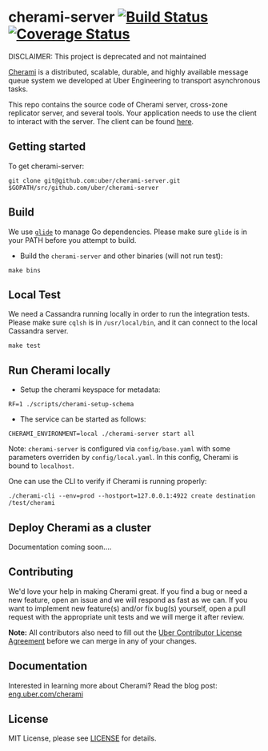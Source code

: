 cherami-server [![Build Status](https://travis-ci.org/uber/cherami-server.svg?branch=master)](https://travis-ci.org/uber/cherami-server) [![Coverage Status](https://coveralls.io/repos/uber/cherami-server/badge.svg?branch=master&service=github)](https://coveralls.io/github/uber/cherami-server?branch=master)
==============
DISCLAIMER: This project is deprecated and not maintained

[Cherami](https://eng.uber.com/cherami) is a distributed, scalable, durable, and highly available message queue system we developed at Uber Engineering to transport asynchronous tasks. 

This repo contains the source code of Cherami server, cross-zone replicator server, and several tools. Your application needs to use the client to interact with the server. The client can be found [here](https://github.com/uber/cherami-client-go).

Getting started
---------------
To get cherami-server:

```
git clone git@github.com:uber/cherami-server.git $GOPATH/src/github.com/uber/cherami-server
```

Build
-----
We use [`glide`](https://glide.sh) to manage Go dependencies. Please make sure `glide` is in your PATH before you attempt to build.

* Build the `cherami-server` and other binaries (will not run test):
```
make bins
```

Local Test
----------
We need a Cassandra running locally in order to run the integration tests. Please make sure `cqlsh` is in `/usr/local/bin`, and it can connect to the local Cassandra server.
```
make test
```

Run Cherami locally
-------------------
* Setup the cherami keyspace for metadata:
```
RF=1 ./scripts/cherami-setup-schema
```

* The service can be started as follows:
```
CHERAMI_ENVIRONMENT=local ./cherami-server start all
```

Note: `cherami-server` is configured via `config/base.yaml` with some parameters overriden by `config/local.yaml`. In this config, Cherami is bound to `localhost`.

One can use the CLI to verify if Cherami is running properly:
```
./cherami-cli --env=prod --hostport=127.0.0.1:4922 create destination /test/cherami
```

Deploy Cherami as a cluster
---------------------------
Documentation coming soon....

Contributing
------------

We'd love your help in making Cherami great. If you find a bug or need a new feature, open an issue and we will respond as fast as we can. If you want to implement new feature(s) and/or fix bug(s) yourself, open a pull request with the appropriate unit tests and we will merge it after review.

**Note:** All contributors also need to fill out the [Uber Contributor License Agreement](http://t.uber.com/cla) before we can merge in any of your changes.

Documentation
--------------

Interested in learning more about Cherami? Read the blog post:
[eng.uber.com/cherami](https://eng.uber.com/cherami/)

License
-------
MIT License, please see [LICENSE](https://github.com/uber/cherami-server/blob/master/LICENSE) for details.
